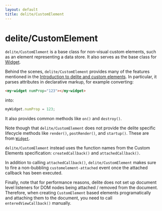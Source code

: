 ```yaml
---
layout: default
title: delite/CustomElement
---
```


# delite/CustomElement

`delite/CustomElement` is a base class for non-visual custom elements, such as an element representing a data store.
It also serves as the base class for [Widget](Widget.html).

Behind the scenes, `delite/CustomElement` provides many of the features mentioned in the
[Introduction to delite and custom elements](customElements101.html).  In particular,
it parses attributes in declarative markup, for example converting:

```html
<my-widget numProp="123"></my-widget>
```

into:

```js
myWidget.numProp = 123;
```

It also provides common methods like `on()` and `destroy()`.

Note though that `delite/CustomElement` does not provide the delite specific lifecycle methods
like `render()`, `postRender()`, and `startup()`.  These are from [`Widget`](Widget.html).

`delite/CustomElement` instead uses the function names from the Custom Elements specification:
`createdCallback()` and `attachedCallback()`.

In addition to calling `attachedCallback()`, `delite/CustomElement` makes sure to fire a non-bubbling 
`customelement-attached` event once the attached callback has been executed.

Finally, note that for performance reasons, delite does not set up document level listeners for DOM nodes
being attached / removed from the document.   Therefore, when creating `CustomElement` based elements programatically
and attaching them to the document, you need to call `enteredViewCallback()` manually.
